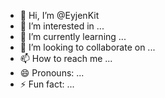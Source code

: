 - 👋 Hi, I’m @EyjenKit
- 👀 I’m interested in ...
- 🌱 I’m currently learning ...
- 💞️ I’m looking to collaborate on ...
- 📫 How to reach me ...
- 😄 Pronouns: ...
- ⚡ Fun fact: ...

<!---
EyjenKit/EyjenKit is a ✨ special ✨ repository because its `README.md` (this file) appears on your GitHub profile.
You can click the Preview link to take a look at your changes.
--->
